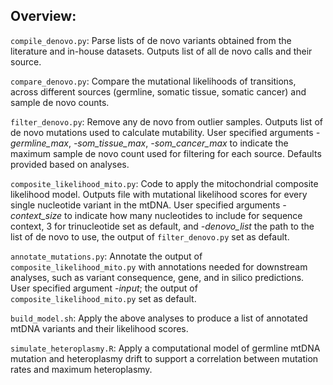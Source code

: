 ## Overview:

`compile_denovo.py`: Parse lists of de novo variants obtained from the literature and in-house datasets. Outputs list of all de novo calls and their source.

`compare_denovo.py`: Compare the mutational likelihoods of transitions, across different sources (germline, somatic tissue, somatic cancer) and sample de novo counts.

`filter_denovo.py`: Remove any de novo from outlier samples. Outputs list of de novo mutations used to calculate mutability. User specified arguments *-germline_max*, *-som_tissue_max*, *-som_cancer_max* to indicate the maximum sample de novo count used for filtering for each source. Defaults provided based on analyses.

`composite_likelihood_mito.py`: Code to apply the mitochondrial composite likelihood model. Outputs file with mutational likelihood scores for every single nucleotide variant in the mtDNA. User specified arguments *-context_size* to indicate how many nucleotides to include for sequence context, 3 for trinucleotide set as default, and *-denovo_list* the path to the list of de novo to use, the output of `filter_denovo.py` set as default.

`annotate_mutations.py`: Annotate the output of `composite_likelihood_mito.py` with annotations needed for downstream analyses, such as variant consequence, gene, and in silico predictions. User specified argument *-input*; the output of `composite_likelihood_mito.py` set as default.

`build_model.sh`: Apply the above analyses to produce a list of annotated mtDNA variants and their likelihood scores.

`simulate_heteroplasmy.R`: Apply a computational model of germline mtDNA mutation and heteroplasmy drift to support a correlation between mutation rates and maximum heteroplasmy.
